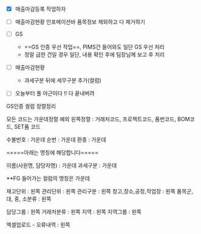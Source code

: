 - [x] 매출마감등록 작업하자 
- [ ] 매출마감현황 인포메이션바 품목정보 제외하고 다 제거하기
- [ ] GS 
	- ==GS 인증 우선 작업==, PIMS건 들어와도 일단 GS 우선 처리 
	- 정말 급한 건일 경우 일단, 내용 확인 후에 팀장님께 보고 후 처리  
- [ ]  매출마감현황
	- 과세구분 뒤에 세무구분 추가(컬럼)
- [ ] 오늘부터 풀 야근이다 !! 다 끝내버려 



GS인증 컬럼 정렬정리

모든 코드는 가운데정렬
예외 왼쪽정렬 : 거래처코드, 프로젝트코드, 품번코드, BOM코드, SET품 코드

수불번호 : 가운데
순번 : 가운데
환종 : 가운데

=====아래는 명칭에 해당합니다=====

이름(사원명, 담당자명) : 가운데
과세구분 : 가운데

**FG 들어가는 컬럼의 명칭은 가운데

재고단위 : 왼쪽
관리단위 : 왼쪽
관리구분 : 왼쪽
창고,장소,공정,작업장 : 왼쪽
품목군, 대, 중, 소분류 : 왼쪽

담당그룹 : 왼쪽
거래처분류 : 왼쪽
지역 : 왼쪽
지역그룹 : 왼쪽

엑셀업로드 - 오류내역 : 왼쪽